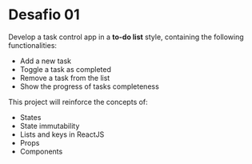 # Desafio 01

Develop a task control app in a **to-do list** style, containing the following functionalities:
- Add a new task
- Toggle a task as completed
- Remove a task from the list
- Show the progress of tasks completeness

This project will reinforce the concepts of:
- States
- State immutability
- Lists and keys in ReactJS
- Props
- Components
